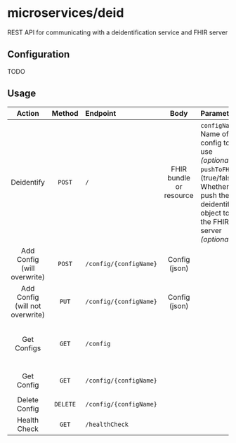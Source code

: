 # microservices/deid

REST API for communicating with a deidentification service and FHIR server

## Configuration

TODO

## Usage
| Action | Method | Endpoint | Body | Parameters | Returns |
|:------:|:------:|:---------|:----:|:-----------|:-------:|
| Deidentify | `POST` | `/` | FHIR bundle or resource | `configName`: Name of config to use *(optional)* </br> `pushToFHIR`: (true/false) Whether to push the deidentified object to the FHIR server *(optional)* | Deidentified object |
| Add Config (will overwrite) | `POST` | `/config/{configName}` | Config (json) | | Status `200` if successful |
| Add Config (will not overwrite) | `PUT` | `/config/{configName}` | Config (json) | | Status `200` if successful |
| Get Configs | `GET` | `/config` | | | Newline-delimited list of config names |
| Get Config | `GET` | `/config/{configName}` | | | Config named `configName` |
| Delete Config | `DELETE` | `/config/{configName}` | | | Status `200` if successful |
| Health Check | `GET` | `/healthCheck` | | | Status `200` if OK |